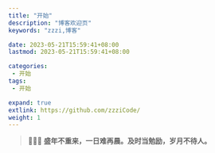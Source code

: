 ```yaml
---
title: "开始"
description: "博客欢迎页"
keywords: "zzzi,博客"

date: 2023-05-21T15:59:41+08:00
lastmod: 2023-05-21T15:59:41+08:00

categories:
 - 开始
tags:
 - 开始

expand: true
extlink: https://github.com/zzziCode/
weight: 1
---
```


> :rocket::rocket::rocket:  **盛年不重来，一日难再晨。及时当勉励，岁月不待人。**

